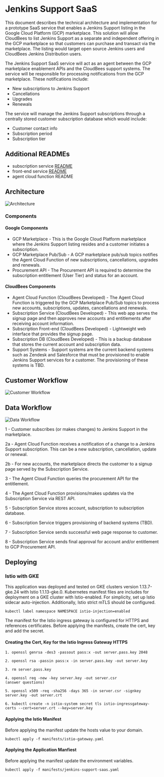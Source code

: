 # Jenkins Support SaaS
This document describes the technical architecture and implementation for a prototype SaaS service that enables a Jenkins Support listing in the Google Cloud Platform (GCP) marketplace. This solution will allow CloudBees to list Jenkins Support as a separate and independent offering in the GCP marketplace so that customers can purchase and transact via the marketplace. The listing would target open source Jenkins users and CloudBees Jenkins Distribution users.

The Jenkins Support SaaS service will act as an agent between the GCP marketplace enablement APIs and the CloudBees support systems. The service will be responsible for processing notifications from the GCP marketplace. These notifications include:

* New subscriptions to Jenkins Support 
* Cancellations
* Upgrades
* Renewals

The service will manage the Jenkins Support subscriptions through a centrally stored customer subscription database which would include:

* Customer contact info
* Subscription period
* Subscription tier

## Additional READMEs
* subscription service [README](/subscription-service/README.md)
* front-end service [README](/subscription-frontend/README.md)
* agent cloud function README

## Architecture
![Architecture](https://user-images.githubusercontent.com/6440106/63956792-00190900-ca3c-11e9-98ab-b84d1fc2f660.png)

### Components
#### Google Components
* GCP Marketplace - This is the Google Cloud Platform marketplace where the Jenkins Support listing resides and a customer initiates a subscription.
* GCP Marketplace Pub/Sub - A GCP marketplace pub/sub topics notifies the Agent Cloud Function of new subscriptions, cancellations, upgrades and renewals.
* Procurement API - The Procurement API is required to determine the subscription entitlement (User Tier) and status for an account.

#### CloudBees Components
* Agent Cloud Function (CloudBees Developed) - The Agent Cloud Function is triggered by the GCP Marketplace Pub/Sub topics to process new accounts, subscriptions, updates, cancellations and renewals. 
* Subscription Service (CloudBees Developed) - This web app serves the signup page and then approves new accounts and entitlements after receiving account information.
* Subscription Front-end (CloudBees Developed) - Lightweight web interface that provides the signup page.
* Subscription DB (CloudBees Developed) - This is a backup database that stores the current account and subscription data.
* Support Systems - Support systems are the current backend systems such as Zendesk and Salesforce that must be provisioned to enable Jenkins Support services for a customer. The provisioning of these systems is TBD.

## Customer Workflow
![Customer Workflow](https://user-images.githubusercontent.com/6440106/63820521-6435b300-c8fe-11e9-86aa-dfdef195d2e1.png)

## Data Workflow
![Data Workflow](https://user-images.githubusercontent.com/6440106/63956757-e972b200-ca3b-11e9-82d9-51f4b3ab8556.png)

1 - Customer subscribes (or makes changes) to Jenkins Support in the marketplace.

2a - Agent Cloud Function receives a notification of a change to a Jenkins Support subscription. This can be a new subscription, cancellation, update or renewal. 

2b - For new accounts, the marketplace directs the customer to a signup page served by the Subscription Service. 

3 - The Agent Cloud Function queries the procurement API for the entitlement.

4 - The Agent Cloud Function provisions/makes updates via the Subscription Service via REST API.

5 - Subscription Service stores account, subscription to subscription database.

6 - Subscription Service triggers provisioning of backend systems (TBD).

7 - Subscription Service sends successful web page response to customer.

8 - Subscription Service sends final approval for account and/or entitlement to GCP Procurement API.

## Deploying

### Istio with GKE
This application was deployed and tested on GKE clusters version 1.13.7-gke.24 with Istio 1.1.13-gke.0. Kubernetes manifest files are includes for deployment on a GKE cluster with Istio-enabled. For simplicity, set up Istio sidecar auto-injection. Additionally, Istio strict mTLS should be configured.

```
kubectl label namespace NAMESPACE istio-injection=enabled
```

The manifest for the Istio ingress gateway is configured for HTTPS and references certificates. Before applying the manifests, create the cert, key and add the secret.

#### Creating the Cert, Key for the Istio Ingress Gateway HTTPS

```
1. openssl genrsa -des3 -passout pass:x -out server.pass.key 2048

2. openssl rsa -passin pass:x -in server.pass.key -out server.key

3. rm server.pass.key

4. openssl req -new -key server.key -out server.csr
(answer questions)

5. openssl x509 -req -sha256 -days 365 -in server.csr -signkey server.key -out server.crt

6. kubectl create -n istio-system secret tls istio-ingressgateway-certs --cert=server.crt --key=server.key

```

#### Applying the Istio Manifest
Before applying the manifest update the hosts value to your domain.
```
kubectl apply -f manifests/istio-gateway.yaml
```

#### Applying the Application Manfiest
Before applying the manifest update the environment variables.
```
kubectl apply -f manifests/jenkins-support-saas.yaml
```